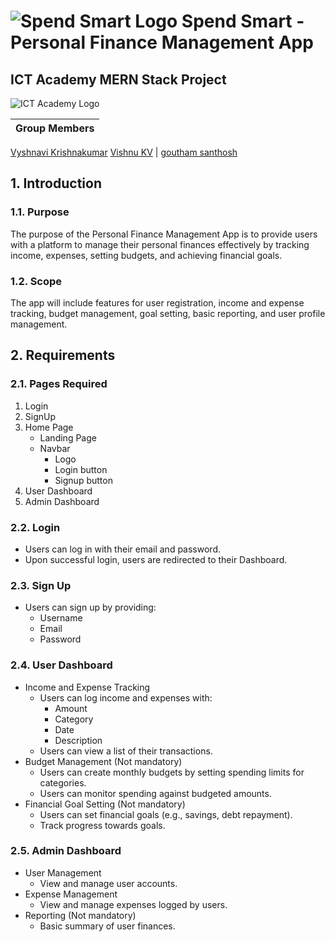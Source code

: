 # ![Spend Smart Logo](https://raw.githubusercontent.com/gouthamsanthosh-gsx/FINANCE-REPORT/main/finance1/public/finance.png "Spend Smart") Spend Smart - Personal Finance Management App
## ICT Academy MERN Stack Project
![ICT Academy Logo](https://raw.githubusercontent.com/gouthamsanthosh-gsx/FINANCE-REPORT/main/github/ictacademy.png "ICT Academy Kerala")

Group Members  |
------------- |
[Vyshnavi Krishnakumar](https://github.com/Vyshnavikrishnakumar)
[Vishnu KV](https://github.com/Vishnu-KV-23)  |
[goutham santhosh](https://github.com/gouthamsanthosh-gsx)

## 1. Introduction
### 1.1. Purpose
The purpose of the Personal Finance Management App is to provide users with a platform to manage their personal finances effectively by tracking income, expenses, setting budgets, and achieving financial goals.
### 1.2. Scope
The app will include features for user registration, income and expense tracking, budget management, goal setting, basic reporting, and user profile management.
## 2. Requirements
### 2.1. Pages Required
1. Login
2. SignUp
3. Home Page
   * Landing Page
   * Navbar
      * Logo
      * Login button
      * Signup button
4. User Dashboard
5. Admin Dashboard
### 2.2. Login
* Users can log in with their email and password.
* Upon successful login, users are redirected to their Dashboard.
### 2.3. Sign Up
* Users can sign up by providing:
   * Username
   * Email
   * Password
### 2.4. User Dashboard
* Income and Expense Tracking
   * Users can log income and expenses with:
      * Amount
      * Category
      * Date
      * Description
   * Users can view a list of their transactions.
* Budget Management (Not mandatory)
   * Users can create monthly budgets by setting spending limits for categories.
   * Users can monitor spending against budgeted amounts.
* Financial Goal Setting (Not mandatory)
   * Users can set financial goals (e.g., savings, debt repayment).
   * Track progress towards goals.
### 2.5. Admin Dashboard
* User Management
   * View and manage user accounts.
* Expense Management
   * View and manage expenses logged by users.
* Reporting (Not mandatory)
   * Basic summary of user finances.
